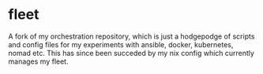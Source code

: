# fleet
A fork of my orchestration repository, which is just a hodgepodge of scripts and config files for my experiments with ansible, docker, kubernetes, nomad etc. This has since been succeded by my nix config which currently manages my fleet. 
